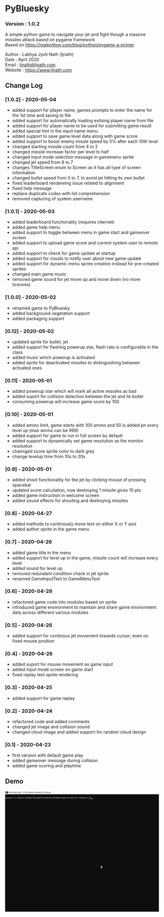 
# PyBluesky
### Version : 1.0.2

A simple python game to navigate your jet and fight though a massive missiles attack based on pygame framework</br>
Based on https://realpython.com/blog/python/pygame-a-primer

Author : Lakhya Jyoti Nath (ljnath)<br>
Date : April 2020<br>
Email : ljnath@ljnath.com<br>
Website : https://www.ljnath.com

## Change Log
### [1.0.2] - 2020-05-04
- added support for player name, games prompts to enter the name for the 1st time and saving to file
- added support for automatically loading exitsing player name from file
- added support for player name to be used for submitting game result
- added special hint in the input name menu
- added support to save game level data along with game score
- added support to boost enemy missle speed by 5% after each 10th level
- changed starting missile count from 4 to 2 
- changed missile increase factor per level  to half
- changed input mode selection message in gamemenu sprite
- changed jet speed from 8 to 7
- changes TitleScreen enum to Screen as it has all type of screen information
- changed bullet speed from 5 to 7, to avoid jet hitting its own bullet
- fixed leaderboard rendereing issue related to alignment
- fixed help message
- replace duplicate codes with list comprehension
- removed capturing of system username

### [1.0.1] - 2020-05-03
- added leaderboard functionality (requires internet)
- added game help menu
- added support to toggle between menu in game start and gameover screen
- added support to upload game score and current system user to remote api
- added support to check for game update at startup
- added support for clouds to notify user about new game update
- added support for dynamic menu spries creation instead for pre-created sprites
- changed main game music
- removed game sound for jet move up and move down (no more licenses)

### [1.0.0] - 2020-05-02
- renamed game to PyBluesky
- added background vegetation support
- added packaging support

### [0.12] - 2020-05-02
- updated sprite for bullet, jet
- added support for flashing powerup star, flash rate is configurable in the class
- added music which powerup is activated
- added sprite for deactivated missiles to distinguishing between activated ones

### [0.11] - 2020-05-01
- added powerup star which will mark all active missiles as bad
- added suport for collision detection between the jet and its bullet
- consuming powerup will increase game score by 100

### [0.10] - 2020-05-01
- added ammo limit, game starts with 100 ammo and 50 is added pn every level up (max ammo can be 999)
- added support for game to run in full screen by default
- added support to dynamically set game resolution as the monitor resolution
- channged score sprite color to dark grey
- change levelup time from 10s to 20s

### [0.9] - 2020-05-01
- added shoot functionality for the jet by clicking mouse of pressing spacebar
- updated score calculation, now destroying 1 missile gives 10 pts
- added game instruction in welcome screen
- added sound effects for shooting and destroying missiles

### [0.8] - 2020-04-27
- added methods to continously move text on either X or Y axis
- added author sprite in the game menu

### [0.7] - 2020-04-26
- added game title in the menu
- added support for level up in the game, missile count will increase every level
- added sound for level up
- removed redundant condition check in jet sprite
- renamed GameInputText to GameMenuText

### [0.6] - 2020-04-26
- refactored game code into modules based on sprite
- introduced game environment to maintain and share game environment data across different various modules

### [0.5] - 2020-04-26
- added support for continous jet movement towards cursor; even on fixed mouse position

### [0.4] - 2020-04-26
- added suport for mouse movement as game input
- added input mode screen on game start
- fixed replay text sprite rendering

### [0.3] - 2020-04-25
- added support for game replay

### [0.2] - 2020-04-24
- refactored code and added comments
- changed jet image and collision sound
- changed cloud image and added support for random cloud design

### [0.1] - 2020-04-23
- first version with default game play
- added gameover message during collision
- added game scoring and playtime


## Demo

![](gameplay.gif)